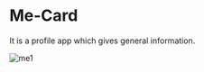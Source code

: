 # Me-Card
It is a profile app which gives general information.

![me1](https://user-images.githubusercontent.com/54212786/83946020-fa065300-a82b-11ea-83ac-57ec2f30ba5f.jpg)

